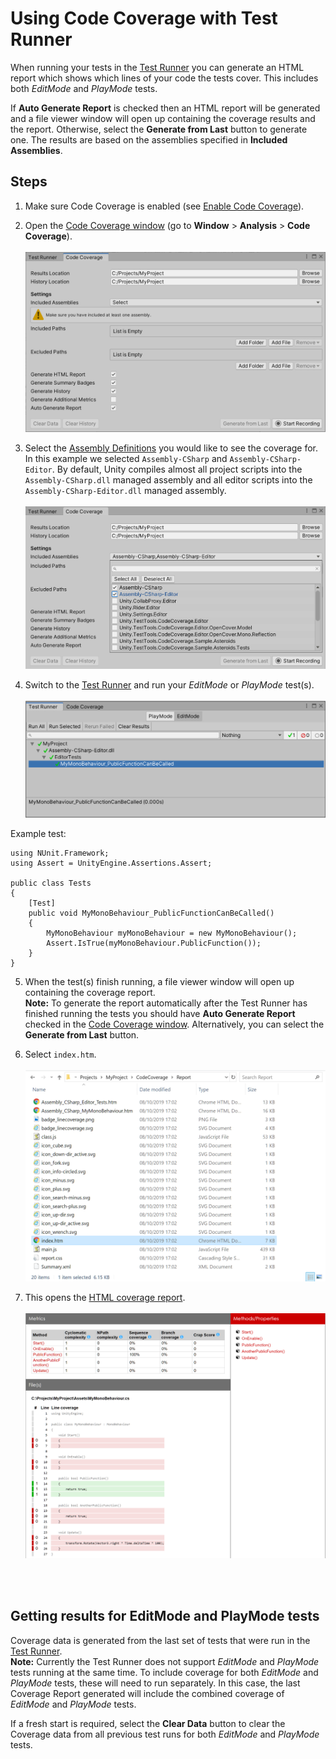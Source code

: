 # Using Code Coverage with Test Runner

When running your tests in the [Test Runner](https://docs.unity3d.com/Packages/com.unity.test-framework@latest/index.html?subfolder=/manual/workflow-run-test.html) you can generate an HTML report which shows which lines of your code the tests cover. This includes both _EditMode_ and _PlayMode_ tests.

If **Auto Generate Report** is checked then an HTML report will be generated and a file viewer window will open up containing the coverage results and the report. Otherwise, select the **Generate from Last** button to generate one. The results are based on the assemblies specified in **Included Assemblies**.

## Steps

1. Make sure Code Coverage is enabled (see [Enable Code Coverage](UsingCodeCoverage.md#enable-code-coverage)).

2. Open the [Code Coverage window](CodeCoverageWindow.md) (go to **Window** > **Analysis** > **Code Coverage**).<br/><br/>
![Code Coverage Window](images/using_coverage/open_coverage_window.png)

3. Select the [Assembly Definitions](https://docs.unity3d.com/Manual/ScriptCompilationAssemblyDefinitionFiles.html) you would like to see the coverage for. In this example we selected `Assembly-CSharp` and `Assembly-CSharp-Editor`. By default, Unity compiles almost all project scripts into the `Assembly-CSharp.dll` managed assembly and all editor scripts into the `Assembly-CSharp-Editor.dll` managed assembly.<br/><br/>
![Select Assemblies](images/using_coverage/select_assemblies.png)

4. Switch to the [Test Runner](https://docs.unity3d.com/Packages/com.unity.test-framework@latest/index.html?subfolder=/manual/workflow-run-test.html) and run your _EditMode_ or _PlayMode_ test(s).<br/><br/>
![Run Tests in Test Runner](images/coverage_testrunner/test_runner.png)

  Example test:
  ```
  using NUnit.Framework;
  using Assert = UnityEngine.Assertions.Assert;

  public class Tests
  {
      [Test]
      public void MyMonoBehaviour_PublicFunctionCanBeCalled()
      {
          MyMonoBehaviour myMonoBehaviour = new MyMonoBehaviour();
          Assert.IsTrue(myMonoBehaviour.PublicFunction());
      }
  }
  ```

5. When the test(s) finish running, a file viewer window will open up containing the coverage report.<br/>**Note:** To generate the report automatically after the Test Runner has finished running the tests you should have **Auto Generate Report** checked in the [Code Coverage window](CodeCoverageWindow.md). Alternatively, you can select the **Generate from Last** button.<br/>

6. Select `index.htm`.<br/><br/>
![Report File Viewer](images/using_coverage/index_folder.png)

7. This opens the [HTML coverage report](HowToInterpretResults.md).<br/><br/>
![HTML Coverage Report](images/coverage_testrunner/report_html.png)
<br/>
<br/>

## Getting results for EditMode and PlayMode tests

Coverage data is generated from the last set of tests that were run in the [Test Runner](https://docs.unity3d.com/Packages/com.unity.test-framework@latest/index.html?subfolder=/manual/workflow-run-test.html).<br/>
**Note:** Currently the Test Runner does not support _EditMode_ and _PlayMode_ tests running at the same time. To include coverage for both _EditMode_ and _PlayMode_ tests, these will need to run separately. In this case, the last Coverage Report generated will include the combined coverage of _EditMode_ and _PlayMode_ tests.

If a fresh start is required, select the **Clear Data** button to clear the Coverage data from all previous test runs for both _EditMode_ and _PlayMode_ tests.